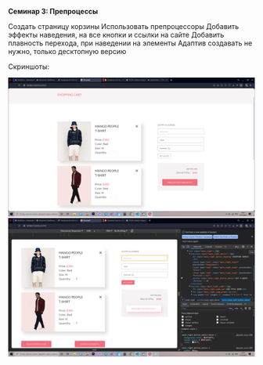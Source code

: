 **Семинар 3: Препроцессы**

Создать страницу корзины
Использовать препроцессоры
Добавить эффекты наведения, на все кнопки и ссылки на сайте
Добавить плавность перехода, при наведении на элементы
Адаптив создавать не нужно, только десктопную версию

Скриншоты:

![Общий](https://github.com/Gregorian1489/Preprocess/blob/main/Seminar3/img/Screen1.png)
![Эффекты наведения](https://github.com/Gregorian1489/Preprocess/blob/main/Seminar3/img/Screen2.png)
